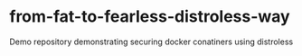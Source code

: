 # from-fat-to-fearless-distroless-way
Demo repository demonstrating securing docker conatiners using distroless

